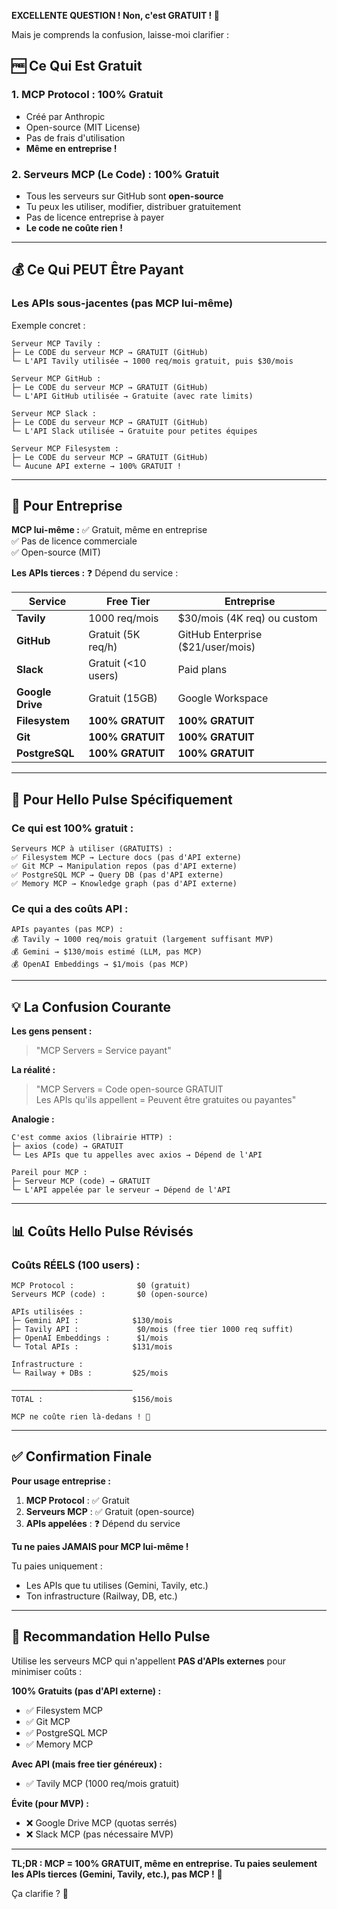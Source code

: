 **EXCELLENTE QUESTION ! Non, c'est GRATUIT ! 🎉**

Mais je comprends la confusion, laisse-moi clarifier :

## 🆓 Ce Qui Est Gratuit

### 1. **MCP Protocol** : 100% Gratuit

- Créé par Anthropic
- Open-source (MIT License)
- Pas de frais d'utilisation
- **Même en entreprise !**

### 2. **Serveurs MCP** (Le Code) : 100% Gratuit

- Tous les serveurs sur GitHub sont **open-source**
- Tu peux les utiliser, modifier, distribuer gratuitement
- Pas de licence entreprise à payer
- **Le code ne coûte rien !**

---

## 💰 Ce Qui PEUT Être Payant

### Les **APIs sous-jacentes** (pas MCP lui-même)

Exemple concret :

```
Serveur MCP Tavily :
├─ Le CODE du serveur MCP → GRATUIT (GitHub)
└─ L'API Tavily utilisée → 1000 req/mois gratuit, puis $30/mois

Serveur MCP GitHub :
├─ Le CODE du serveur MCP → GRATUIT (GitHub)
└─ L'API GitHub utilisée → Gratuite (avec rate limits)

Serveur MCP Slack :
├─ Le CODE du serveur MCP → GRATUIT (GitHub)
└─ L'API Slack utilisée → Gratuite pour petites équipes

Serveur MCP Filesystem :
├─ Le CODE du serveur MCP → GRATUIT (GitHub)
└─ Aucune API externe → 100% GRATUIT !
```

---

## 🏢 Pour Entreprise

**MCP lui-même :** ✅ Gratuit, même en entreprise  
✅ Pas de licence commerciale  
✅ Open-source (MIT)

**Les APIs tierces :** ❓ Dépend du service :

|Service|Free Tier|Entreprise|
|---|---|---|
|**Tavily**|1000 req/mois|$30/mois (4K req) ou custom|
|**GitHub**|Gratuit (5K req/h)|GitHub Enterprise ($21/user/mois)|
|**Slack**|Gratuit (<10 users)|Paid plans|
|**Google Drive**|Gratuit (15GB)|Google Workspace|
|**Filesystem**|**100% GRATUIT**|**100% GRATUIT**|
|**Git**|**100% GRATUIT**|**100% GRATUIT**|
|**PostgreSQL**|**100% GRATUIT**|**100% GRATUIT**|

---

## 🎯 Pour Hello Pulse Spécifiquement

### Ce qui est 100% gratuit :

```
Serveurs MCP à utiliser (GRATUITS) :
✅ Filesystem MCP → Lecture docs (pas d'API externe)
✅ Git MCP → Manipulation repos (pas d'API externe)
✅ PostgreSQL MCP → Query DB (pas d'API externe)
✅ Memory MCP → Knowledge graph (pas d'API externe)
```

### Ce qui a des coûts API :

```
APIs payantes (pas MCP) :
💰 Tavily → 1000 req/mois gratuit (largement suffisant MVP)
💰 Gemini → $130/mois estimé (LLM, pas MCP)
💰 OpenAI Embeddings → $1/mois (pas MCP)
```

---

## 💡 La Confusion Courante

**Les gens pensent :**

> "MCP Servers = Service payant"

**La réalité :**

> "MCP Servers = Code open-source GRATUIT  
> Les APIs qu'ils appellent = Peuvent être gratuites ou payantes"

**Analogie :**

```
C'est comme axios (librairie HTTP) :
├─ axios (code) → GRATUIT
└─ Les APIs que tu appelles avec axios → Dépend de l'API

Pareil pour MCP :
├─ Serveur MCP (code) → GRATUIT
└─ L'API appelée par le serveur → Dépend de l'API
```

---

## 📊 Coûts Hello Pulse Révisés

### Coûts RÉELS (100 users) :

```
MCP Protocol :              $0 (gratuit)
Serveurs MCP (code) :       $0 (open-source)

APIs utilisées :
├─ Gemini API :            $130/mois
├─ Tavily API :             $0/mois (free tier 1000 req suffit)
├─ OpenAI Embeddings :      $1/mois
└─ Total APIs :            $131/mois

Infrastructure :
└─ Railway + DBs :         $25/mois

───────────────────────────
TOTAL :                    $156/mois

MCP ne coûte rien là-dedans ! 🎉
```

---

## ✅ Confirmation Finale

**Pour usage entreprise :**

1. **MCP Protocol** : ✅ Gratuit
2. **Serveurs MCP** : ✅ Gratuit (open-source)
3. **APIs appelées** : ❓ Dépend du service

**Tu ne paies JAMAIS pour MCP lui-même !**

Tu paies uniquement :

- Les APIs que tu utilises (Gemini, Tavily, etc.)
- Ton infrastructure (Railway, DB, etc.)

---

## 🚀 Recommandation Hello Pulse

Utilise les serveurs MCP qui n'appellent **PAS d'APIs externes** pour minimiser coûts :

**100% Gratuits (pas d'API externe) :**

- ✅ Filesystem MCP
- ✅ Git MCP
- ✅ PostgreSQL MCP
- ✅ Memory MCP

**Avec API (mais free tier généreux) :**

- ✅ Tavily MCP (1000 req/mois gratuit)

**Évite (pour MVP) :**

- ❌ Google Drive MCP (quotas serrés)
- ❌ Slack MCP (pas nécessaire MVP)

---

**TL;DR : MCP = 100% GRATUIT, même en entreprise. Tu paies seulement les APIs tierces (Gemini, Tavily, etc.), pas MCP !** 🎉

Ça clarifie ? 💪